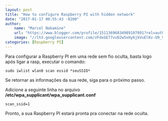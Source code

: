 ```yaml
---
layout: post
title: "How to configure Raspberry PI with hidden network"
date: "2017-01-17 00:55:43 -0200"
author:
    name: "Marcel Nakamine"
    url: "https://www.blogger.com/profile/15113696834989107891?rel=author"
    image: "//lh3.googleusercontent.com/zFdxGE77vvD2w5xHy6jkVuElKv-U9_9qLkRYK8OnbDeJPtjSZ82UPq5w6hJ-SA=w35"
categories: [Raspberry PI]
---
```


Para configurar a Raspberry PI em uma rede sem fio oculta, basta logo após ligar a rasp, executar o comando:

``` terminal
sudo iwlist wlan0 scan essid *seuSSID*
```

Se retornar as informações da sua rede, siga para o próximo passo.

Adicione a seguinte linha no arquivo __/etc/wpa_supplicant/wpa_supplicant.conf__

``` terminal
scan_ssid=1
```

Pronto, a sua Raspberry PI estará pronta pra conectar na rede oculta.
